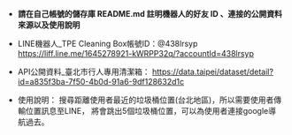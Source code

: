- **請在自己帳號的儲存庫 README.md 註明機器⼈的好友 ID 、連接的公開資料來源以及使⽤說明**
- LINE機器人_TPE Cleaning Box帳號ID：@438lrsyp
  https://liff.line.me/1645278921-kWRPP32q/?accountId=438lrsyp
  
- API公開資料_臺北市行人專用清潔箱：
  https://data.taipei/dataset/detail?id=a835f3ba-7f50-4b0d-91a6-9df128632d1c

- 使用說明：
  搜尋距離使用者最近的垃圾桶位置(台北地區)，所以需要使用者傳輸位置訊息至LINE，
  將會跳出5個垃圾桶位置，可以為使用者連接google導航過去。
